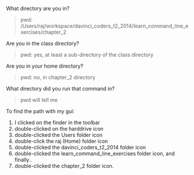 What directory are you in? <br>
<blockquote> pwd: /Users/raj/workspace/davinci_coders_t2_2014/learn_command_line_exercises/chapter_2 </blockquote>

Are you in the class directory? <br>
<blockquote> pwd: yes, at least a sub-directory of the class directory </blockquote>

Are you in your home directory? <br>	
<blockquote> pwd: no, in chapter_2 directory </blockquote>

What directory did you run that command in? <br>
<blockquote> pwd will tell me </blockquote>

To find the path with my gui:
<ol>
<li> I clicked on the finder in the toolbar </li>
<li> double-clicked on the harddrive icon </li>
<li> double-clicked the Users folder icon </li>
<li> double-click the raj (Home) folder icon </li>
<li> double-clicked the davinci_coders_t2_2014 folder icon </li> 
<li> double-clicked the learn_command_line_exercises folder icon, and finally.. </li> 
<li> double-clicked the chapter_2 folder icon. </li>
</ol> 
